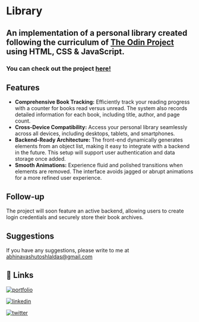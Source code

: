 # Library

## An implementation of a personal library created following the curriculum of [The Odin Project](https://www.theodinproject.com/) using HTML, CSS & JavaScript.

### You can check out the project [here!](https://laldasji.github.io/tic-tac-toe/)

## Features
- **Comprehensive Book Tracking:** Efficiently track your reading progress with a counter for books read versus unread. The system also records detailed information for each book, including title, author, and page count.
- **Cross-Device Compatibility:** Access your personal library seamlessly across all devices, including desktops, tablets, and smartphones.
- **Backend-Ready Architecture:** The front-end dynamically generates elements from an object list, making it easy to integrate with a backend in the future. This setup will support user authentication and data storage once added.
- **Smooth Animations:** Experience fluid and polished transitions when elements are removed. The interface avoids jagged or abrupt animations for a more refined user experience.

## Follow-up
The project will soon feature an active backend, allowing users to create login credentials and securely store their book archives.
## Suggestions
If you have any suggestions, please write to me at abhinavashutoshlaldas@gmail.com

## 🔗 Links
[![portfolio](https://img.shields.io/badge/my_portfolio-000?style=for-the-badge&logo=ko-fi&logoColor=white)](https://laldasji.github.io/dashboard/)

[![linkedin](https://img.shields.io/badge/linkedin-0A66C2?style=for-the-badge&logo=linkedin&logoColor=white)](https://www.linkedin.com/in/abhinavashutoshlaldas/)

[![twitter](https://img.shields.io/badge/twitter-1DA1F2?style=for-the-badge&logo=twitter&logoColor=white)](https://x.com/lal_das_ji)
